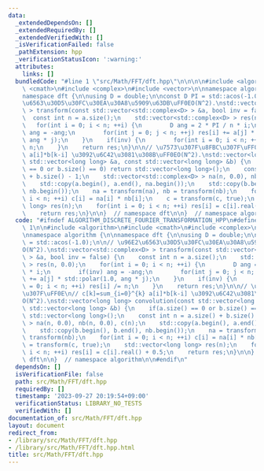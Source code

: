 ```yaml
---
data:
  _extendedDependsOn: []
  _extendedRequiredBy: []
  _extendedVerifiedWith: []
  _isVerificationFailed: false
  _pathExtension: hpp
  _verificationStatusIcon: ':warning:'
  attributes:
    links: []
  bundledCode: "#line 1 \"src/Math/FFT/dft.hpp\"\n\n\n\n#include <algorithm>\n#include\
    \ <cmath>\n#include <complex>\n#include <vector>\n\nnamespace algorithm {\n\n\
    namespace dft {\n\nusing D = double;\n\nconst D PI = std::acos(-1.0);\n\n// \u96E2\
    \u6563\u30D5\u30FC\u30EA\u30A8\u5909\u63DB\uFF0EO(N^2).\nstd::vector<std::complex<D>\
    \ > transform(const std::vector<std::complex<D> > &a, bool inv = false) {\n  \
    \  const int n = a.size();\n    std::vector<std::complex<D> > res(n, 0.0);\n \
    \   for(int i = 0; i < n; ++i) {\n        D ang = 2 * PI / n * i;\n        if(inv)\
    \ ang = -ang;\n        for(int j = 0; j < n; ++j) res[i] += a[j] * std::polar(1.0,\
    \ ang * j);\n    }\n    if(inv) {\n        for(int i = 0; i < n; ++i) res[i] /=\
    \ n;\n    }\n    return res;\n}\n\n// \u7573\u307F\u8FBC\u307F\uFF0E\n// c[k]=sum_{i=0}^{k}\
    \ a[i]*b[k-i] \u3092\u6C42\u3081\u308B\uFF0EO(N^2).\nstd::vector<long long> convolution(const\
    \ std::vector<long long> &a, const std::vector<long long> &b) {\n    if(a.size()\
    \ == 0 or b.size() == 0) return std::vector<long long>();\n    const int n = a.size()\
    \ + b.size() - 1;\n    std::vector<std::complex<D> > na(n, 0.0), nb(n, 0.0), c(n);\n\
    \    std::copy(a.begin(), a.end(), na.begin());\n    std::copy(b.begin(), b.end(),\
    \ nb.begin());\n    na = transform(na), nb = transform(nb);\n    for(int i = 0;\
    \ i < n; ++i) c[i] = na[i] * nb[i];\n    c = transform(c, true);\n    std::vector<long\
    \ long> res(n);\n    for(int i = 0; i < n; ++i) res[i] = c[i].real() + 0.5;\n\
    \    return res;\n}\n\n}  // namespace dft\n\n}  // namespace algorithm\n\n\n"
  code: "#ifndef ALGORITHM_DISCRETE_FOURIER_TRANSFORMATION_HPP\n#define ALGORITHM_DISCRETE_FOURIER_TRANSFORMATION_HPP\
    \ 1\n\n#include <algorithm>\n#include <cmath>\n#include <complex>\n#include <vector>\n\
    \nnamespace algorithm {\n\nnamespace dft {\n\nusing D = double;\n\nconst D PI\
    \ = std::acos(-1.0);\n\n// \u96E2\u6563\u30D5\u30FC\u30EA\u30A8\u5909\u63DB\uFF0E\
    O(N^2).\nstd::vector<std::complex<D> > transform(const std::vector<std::complex<D>\
    \ > &a, bool inv = false) {\n    const int n = a.size();\n    std::vector<std::complex<D>\
    \ > res(n, 0.0);\n    for(int i = 0; i < n; ++i) {\n        D ang = 2 * PI / n\
    \ * i;\n        if(inv) ang = -ang;\n        for(int j = 0; j < n; ++j) res[i]\
    \ += a[j] * std::polar(1.0, ang * j);\n    }\n    if(inv) {\n        for(int i\
    \ = 0; i < n; ++i) res[i] /= n;\n    }\n    return res;\n}\n\n// \u7573\u307F\u8FBC\
    \u307F\uFF0E\n// c[k]=sum_{i=0}^{k} a[i]*b[k-i] \u3092\u6C42\u3081\u308B\uFF0E\
    O(N^2).\nstd::vector<long long> convolution(const std::vector<long long> &a, const\
    \ std::vector<long long> &b) {\n    if(a.size() == 0 or b.size() == 0) return\
    \ std::vector<long long>();\n    const int n = a.size() + b.size() - 1;\n    std::vector<std::complex<D>\
    \ > na(n, 0.0), nb(n, 0.0), c(n);\n    std::copy(a.begin(), a.end(), na.begin());\n\
    \    std::copy(b.begin(), b.end(), nb.begin());\n    na = transform(na), nb =\
    \ transform(nb);\n    for(int i = 0; i < n; ++i) c[i] = na[i] * nb[i];\n    c\
    \ = transform(c, true);\n    std::vector<long long> res(n);\n    for(int i = 0;\
    \ i < n; ++i) res[i] = c[i].real() + 0.5;\n    return res;\n}\n\n}  // namespace\
    \ dft\n\n}  // namespace algorithm\n\n#endif\n"
  dependsOn: []
  isVerificationFile: false
  path: src/Math/FFT/dft.hpp
  requiredBy: []
  timestamp: '2023-09-27 20:19:54+09:00'
  verificationStatus: LIBRARY_NO_TESTS
  verifiedWith: []
documentation_of: src/Math/FFT/dft.hpp
layout: document
redirect_from:
- /library/src/Math/FFT/dft.hpp
- /library/src/Math/FFT/dft.hpp.html
title: src/Math/FFT/dft.hpp
---
```

